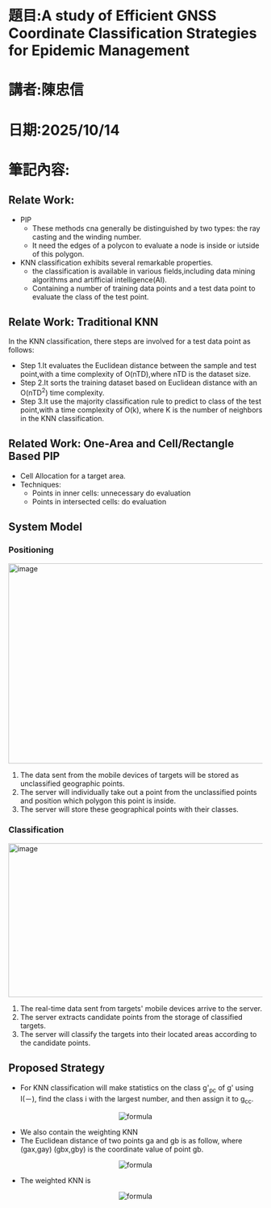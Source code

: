 # 題目:A study of Efficient GNSS Coordinate Classification Strategies for Epidemic Management
# 講者:陳忠信
# 日期:2025/10/14
# 筆記內容:
## Relate Work:
* PIP
  * These methods cna generally be distinguished by two types: the ray casting and the winding number.
  * It need the edges of a polycon to evaluate a node is inside or iutside of this polygon.
* KNN classification exhibits several remarkable properties.
  * the classification is available in various fields,including data mining algorithms and artifficial intelligence(AI).
  * Containing a number of training data points and a test data point to evaluate the class of the test point.
## Relate Work: Traditional KNN
In the KNN classification, there steps are involved for a test data point as follows:
* Step 1.It evaluates the Euclidean distance between the sample and test point,with a time complexity of O(nTD),where nTD is the dataset size.
* Step 2.It sorts the training dataset based on Euclidean distance with an O(nTD<sup>2</sup>) time complexity.
* Step 3.It use the majority classification rule to predict to class of the test point,with a time complexity of O(k), where K is the number of neighbors in the KNN classification.

## Related Work: One-Area and Cell/Rectangle Based PIP
* Cell Allocation for a target area.
* Techniques:
  * Points in inner cells: unnecessary do evaluation
  * Points in intersected cells: do evaluation
## System Model
### Positioning
<img width="1321" height="397" alt="image" src="https://github.com/user-attachments/assets/781e5b80-ebd0-44c5-883a-41376ee27018" />

1. The data sent from the mobile devices of targets will be stored as unclassified geographic points.
2. The server will individually take out a point from the unclassified points and position which polygon this point is inside.
3. The server will store these geographical points with their classes.
### Classification
<img width="760" height="305" alt="image" src="https://github.com/user-attachments/assets/6445ffbb-1046-45bf-b8b3-6727937cc05c" />

1. The real-time data sent from targets' mobile devices arrive to the server.
2. The server extracts candidate points from the storage of classified targets.
3. The server will classify the targets into their located areas according to the candidate points.
## Proposed Strategy  
* For KNN classification will make statistics on the class g'<sub>pc</sub> of g' using I(－), find the class i with the largest number, and then assign it to g<sub>cc</sub>.
<p align="center">
  <img src="https://latex.codecogs.com/png.latex?\dpi{200}\bg_white\fg_black%20g_{cc}=\underset{i}{\arg}(\max\sum_{g'\in%20NB}I(g'_{pc}=i)))" alt="formula"/>
</p>

* We also contain the weighting KNN
* The Euclidean distance of two points ga and gb is as follow, where (gax,gay) (gbx,gby) is the coordinate value of point gb.
<p align="center">
  <img src="https://latex.codecogs.com/png.latex?\dpi{200}\bg_white\fg_black%20g_{cc}=\underset{i}{\arg}(\max\sum_{g'\in%20NB}I(g'_{pc}=i)))" alt="formula"/>
</p>

* The weighted KNN is
<p align="center">
 <p align="center">
  <img src="https://latex.codecogs.com/png.latex?\dpi{200}\bg_white\fg_black%20g_{cc}=\underset{i}{\arg}(\max\sum_{g'%5Cin%20NB}I(g'_{pc}=i%5Ctimes%20d(g,g')^{-1}))" alt="formula"/>
</p>

</p>
